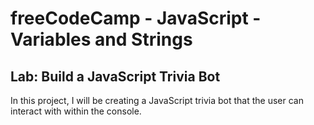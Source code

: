 # freeCodeCamp - JavaScript - Variables and Strings
## Lab: Build a JavaScript Trivia Bot

In this project, I will be creating a JavaScript trivia bot that the user can interact with within the console.